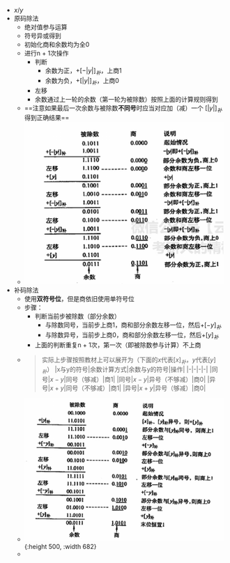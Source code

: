 - $x/y$
- 原码除法
	- 绝对值参与运算
	- 符号异或得到
	- 初始化商和余数均为全0
	- 进行n + 1次操作
		- 判断
			- 余数为正，$+[-|y|]_补$，上商1
			- 余数为负，$+[|y|]_补$，上商0
		- 左移
		- 余数通过上一轮的余数（第一轮为被除数）按照上面的计算规则得到
	- ==注意如果最后一次余数与被除数**不同号**时应当对应加（减）一个 $[|y|]_补$ 得到正确结果==
	- ![image.png](../assets/image_1629098168357_0.png)
- 补码除法
	- 使用**双符号位**，但是商依旧使用单符号位
	- 步骤：
		- 判断当前步被除数（部分余数）
			- 与除数同号，当前步上商1，商和部分余数左移一位，然后$+[-y]_补$
			- 与除数异号，当前步上商0，商和部分余数左移一位，然后$+[y]_补$
		- 上面的判断重复n + 1次，第一次（即被除数参与计算）不上商
	-
	  > 实际上步骤按照教材上可以展开为（下面的$x$代表$[x]_补$，$y$代表$[y]_补$）
	  > |x与y的符号|余数计算方式|余数与y的符号|操作|
	  > |-|-|-|-|
	  > |同号|$x - y$|同号（够减）|商1|
	  > |同号|$x - y$|异号（不够减）|商0|
	  > |异号|$x + y$|同号（不够减）|商1|
	  > |异号|$x + y$|异号（够减）|商0|
	- ![image.png](../assets/image_1629099157564_0.png){:height 500, :width 682}
	-